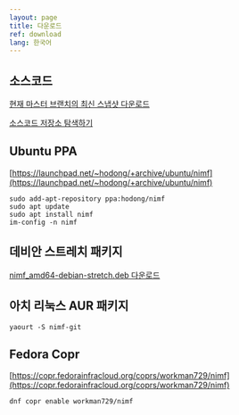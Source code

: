 ```yaml
---
layout: page
title: 다운로드
ref: download
lang: 한국어
---
```


## 소스코드

[현재 마스터 브랜치의 최신 스냅샷 다운로드](https://github.com/cogniti/nimf/archive/master.zip)

[소스코드 저장소 탐색하기](https://github.com/cogniti/nimf)

## Ubuntu PPA

[https://launchpad.net/~hodong/+archive/ubuntu/nimf](https://launchpad.net/~hodong/+archive/ubuntu/nimf)

```
sudo add-apt-repository ppa:hodong/nimf
sudo apt update
sudo apt install nimf
im-config -n nimf
```

## 데비안 스트레치 패키지

[nimf_amd64-debian-stretch.deb 다운로드](https://cogniti.github.io/nimf/download/nimf_amd64-debian-stretch.deb)

## 아치 리눅스 AUR 패키지

```
yaourt -S nimf-git
```

## Fedora Copr

[https://copr.fedorainfracloud.org/coprs/workman729/nimf](https://copr.fedorainfracloud.org/coprs/workman729/nimf)

```
dnf copr enable workman729/nimf
```

